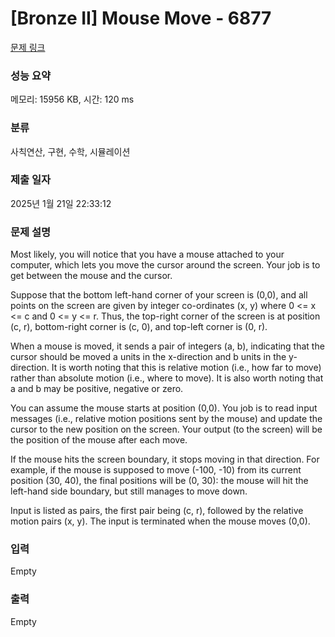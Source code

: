# [Bronze II] Mouse Move - 6877 

[문제 링크](https://www.acmicpc.net/problem/6877) 

### 성능 요약

메모리: 15956 KB, 시간: 120 ms

### 분류

사칙연산, 구현, 수학, 시뮬레이션

### 제출 일자

2025년 1월 21일 22:33:12

### 문제 설명

<p>Most likely, you will notice that you have a mouse attached to your computer, which lets you move the cursor around the screen. Your job is to get between the mouse and the cursor.</p>

<p>Suppose that the bottom left-hand corner of your screen is (0,0), and all points on the screen are given by integer co-ordinates (x, y) where 0 <= x <= c and 0 <= y <= r. Thus, the top-right corner of the screen is at position (c, r), bottom-right corner is (c, 0), and top-left corner is (0, r).</p>

<p>When a mouse is moved, it sends a pair of integers (a, b), indicating that the cursor should be moved a units in the x-direction and b units in the y-direction. It is worth noting that this is relative motion (i.e., how far to move) rather than absolute motion (i.e., where to move). It is also worth noting that a and b may be positive, negative or zero.</p>

<p>You can assume the mouse starts at position (0,0). You job is to read input messages (i.e., relative motion positions sent by the mouse) and update the cursor to the new position on the screen. Your output (to the screen) will be the position of the mouse after each move.</p>

<p>If the mouse hits the screen boundary, it stops moving in that direction. For example, if the mouse is supposed to move (-100, -10) from its current position (30, 40), the final positions will be (0, 30): the mouse will hit the left-hand side boundary, but still manages to move down.</p>

<p>Input is listed as pairs, the first pair being (c, r), followed by the relative motion pairs (x, y). The input is terminated when the mouse moves (0,0).</p>

### 입력 

 Empty

### 출력 

 Empty

